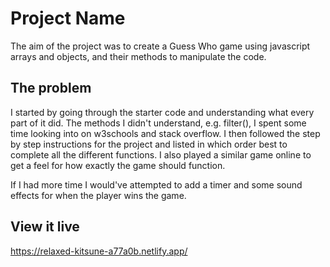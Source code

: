 # Project Name

The aim of the project was to create a Guess Who game using javascript arrays and objects, and their methods to manipulate the code. 

## The problem

I started by going through the starter code and understanding what every part of it did. The methods I didn't understand, e.g. filter(), I spent some time looking into on w3schools and stack overflow.
I then followed the step by step instructions for the project and listed in which order best to complete all the different functions. I also played a similar game online to get a feel for how exactly the game should function. 

If I had more time I would've attempted to add a timer and some sound effects for when the player wins the game. 

## View it live

https://relaxed-kitsune-a77a0b.netlify.app/
